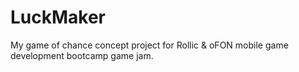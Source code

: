 # LuckMaker
My game of chance concept project for Rollic &amp; oFON mobile game development bootcamp game jam.
